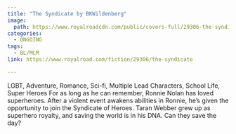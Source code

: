 ```yaml
---
title: "The Syndicate by BKWildenberg"
image:
  path: https://www.royalroadcdn.com/public/covers-full/29306-the-syndicate.jpg
categories:
  - ONGOING
tags:
  - BL/MLM
link: https://www.royalroad.com/fiction/29306/the-syndicate

---
```

LGBT, Adventure, Romance, Sci-fi, Multiple Lead Characters, School Life, Super Heroes
For as long as he can remember, Ronnie Nolan has loved superheroes. After a violent event awakens abilities in Ronnie, he’s given the opportunity to join the Syndicate of Heroes. Taran Webber grew up as superhero royalty, and saving the world is in his DNA. Can they save the day?

